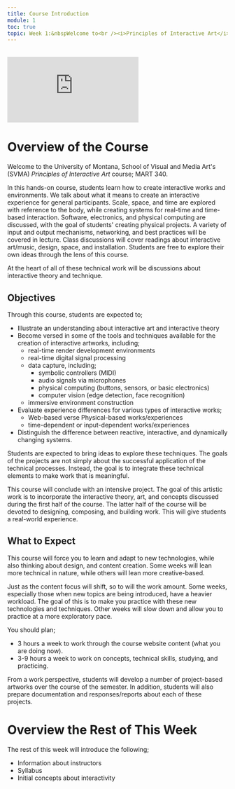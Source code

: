 ```yaml
---
title: Course Introduction
module: 1
toc: true
topic: Week 1:&nbspWelcome to<br /><i>Principles of Interactive Art</i><br />(MART 340)
---
```





<br />

<div class="embed-responsive embed-responsive-16by9"><iframe class="embed-responsive-item" src="https://www.youtube.com/embed/69zmDyDUVnI" frameborder="0" allow="accelerometer; autoplay; encrypted-media; gyroscope; picture-in-picture" allowfullscreen></iframe></div>

# Overview of the Course

Welcome to the University of Montana, School of Visual and Media Art's (SVMA) _Principles of Interactive Art_ course; MART 340.

In this hands-on course, students learn how to create interactive works and environments. We talk about what it means to create an interactive experience for general participants. Scale, space, and time are explored with reference to the body, while creating systems for real-time and time-based interaction. Software, electronics, and physical computing are discussed, with the goal of students' creating physical projects. A variety of input and output mechanisms, networking, and best practices will be covered in lecture. Class discussions will cover readings about interactive art/music, design, space, and installation. Students are free to explore their own ideas through the lens of this course.


At the heart of all of these technical work will be discussions about interactive theory and technique.


## Objectives

Through this course, students are expected to;

- Illustrate an understanding about interactive art and interactive theory
- Become versed in some of the tools and techniques available for the creation of interactive artworks, including;
	- real-time render development environments
    - real-time digital signal processing
    - data capture, including;
        - symbolic controllers (MIDI)
        - audio signals via microphones
        - physical computing (buttons, sensors, or basic electronics)
        - computer vision (edge detection, face recognition)
    - immersive environment construction
- Evaluate experience differences for various types of interactive works;
    - Web-based verse Physical-based works/experiences
    - time-dependent or input-dependent works/experiences
- Distinguish the difference between reactive, interactive, and dynamically changing systems.

Students are expected to bring ideas to explore these techniques. The goals of the projects are not simply about the successful application of the technical processes. Instead, the goal is to integrate these technical elements to make work that is meaningful.

This course will conclude with an intensive project. The goal of this artistic work is to incorporate the interactive theory, art, and concepts discussed during the first half of the course. The latter half of the course will be devoted to designing, composing, and building work. This will give students a real-world experience.


## What to Expect

This course will force you to learn and adapt to new technologies, while also thinking about design, and content creation. Some weeks will lean more technical in nature, while others will lean more creative-based.

Just as the content focus will shift, so to will the work amount. Some weeks, especially those when new topics are being introduced, have a heavier workload. The goal of this is to make you practice with these new technologies and techniques. Other weeks will slow down and allow you to practice at a more exploratory pace.

You should plan;

- 3 hours a week to work through the course website content (what you are doing now).
- 3-9 hours a week to work on concepts, technical skills, studying, and practicing.

From a work perspective, students will develop a number of project-based artworks over the course of the semester. In addition, students will also prepare documentation and responses/reports about each of these projects.



# Overview the Rest of This Week

The rest of this week will introduce the following;

- Information about instructors
- Syllabus
- Initial concepts about interactivity
